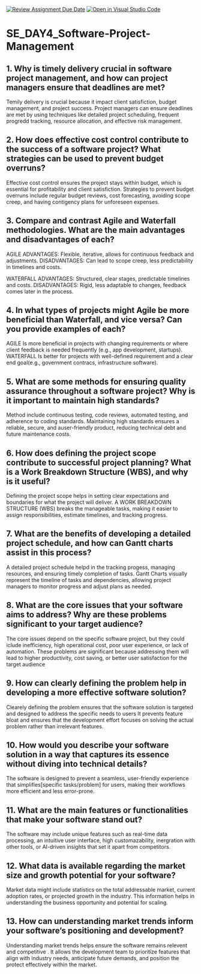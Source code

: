 [![Review Assignment Due Date](https://classroom.github.com/assets/deadline-readme-button-22041afd0340ce965d47ae6ef1cefeee28c7c493a6346c4f15d667ab976d596c.svg)](https://classroom.github.com/a/9pw6JKcu)
[![Open in Visual Studio Code](https://classroom.github.com/assets/open-in-vscode-2e0aaae1b6195c2367325f4f02e2d04e9abb55f0b24a779b69b11b9e10269abc.svg)](https://classroom.github.com/online_ide?assignment_repo_id=18472980&assignment_repo_type=AssignmentRepo)
# SE_DAY4_Software-Project-Management
## 1. Why is timely delivery crucial in software project management, and how can project managers ensure that deadlines are met?
Temily delivery is crucial because it impact client satisfiction, budget management, and project success. 
Project managers can ensure deadlines are met by using techniques like detailed project scheduling, frequent progredd tracking, resource allocation, and effective risk management.

## 2. How does effective cost control contribute to the success of a software project? What strategies can be used to prevent budget overruns?
Effective cost control ensures the project stays within budget, which is essential for profitability and client satisfiction.
Strategies to prevent budget overruns include regular budget reviews, cost forecasting, avoiding scope creep, and having contigency plans for unforeseen expenses.

## 3. Compare and contrast Agile and Waterfall methodologies. What are the main advantages and disadvantages of each?
AGILE
ADVANTAGES: Flexible, iterative, allows for continuous feedback and adjustments.
DISADVANTAGES: Can lead to scope creep, less predictability in timelines and costs.

WATERFALL
ADVANTAGES: Structured, clear stages, predictable timelines and costs.
DISADVANTAGES: Rigid, less adaptable to changes, feedback comes later in the process.

## 4. In what types of projects might Agile be more beneficial than Waterfall, and vice versa? Can you provide examples of each?
AGILE Is more beneficial in projects with changing requirements or where client feedback is needed frequently (e.g., app development, startups).
WATERFALL Is better for projects with well-defined requirement and a clear end goal(e.g., government contracs, infrastructure software).

## 5. What are some methods for ensuring quality assurance throughout a software project? Why is it important to maintain high standards?
Method include continuous testing, code reviews, automated testing, and adherence to coding standards.
Maintaining high standards ensures a reliable, secure, and auser-friendly product, reducing technical debt and future maintenance costs.

## 6. How does defining the project scope contribute to successful project planning? What is a Work Breakdown Structure (WBS), and why is it useful?
Defining the project scope helps in setting clear expectations and boundaries for what the project will deliver.
A WORK BREAKDOWN STRUCTURE (WBS) breaks the manageable tasks, making it easier to assign responsibilities, estimate timelines, and tracking progress.

## 7. What are the benefits of developing a detailed project schedule, and how can Gantt charts assist in this process?
A detailed project schedule helpd in the tracking progess, managing resources, and ensuring timely completion of tasks.
Gantt Charts visually represent the timeline of tasks and dependencies, allowing project managers to monitor progress and adjust plans as needed.

## 8. What are the core issues that your software aims to address? Why are these problems significant to your target audience?
The core issues depend on the specific software project, but they could iclude inefficiency, high operational cost, poor user experience, or lack of automation.
These problems are significant because addressing them will lead to higher productivity, cost saving, or better user satisfaction for the target audience

## 9. How can clearly defining the problem help in developing a more effective software solution?
Clearely defining the problem ensures that the software solution is targeted and designed to address the specific needs to users
It prevents feature bloat and ensures that the development effort focuses on solving the actual problem rather than irrelevant features.

## 10. How would you describe your software solution in a way that captures its essence without diving into technical details?
The software is designed to prevent a seamless, user-friendly experience that simplifies[specific tasks/problem] for users, making their workflows more efficient and less error-prone.

## 11. What are the main features or functionalities that make your software stand out?
The software may include unique features such as real-time data processing, an intuitive user interface, high customazability, inergration with other tools, or AI-driven insights that set it apart from competitors.

## 12. What data is available regarding the market size and growth potential for your software?
Market data might include statistics on the total addressable market, current adoption rates, or projected growth in the industry.
This information helps in understanding the business opportunity and potential for scaling.

## 13. How can understanding market trends inform your software’s positioning and development?
Understanding market trends helps ensure the software remains relevent and competitive .
It allows the development team to prioritize features that align with industry needs, anticipate future demands, and position the protect effectively within the market.




